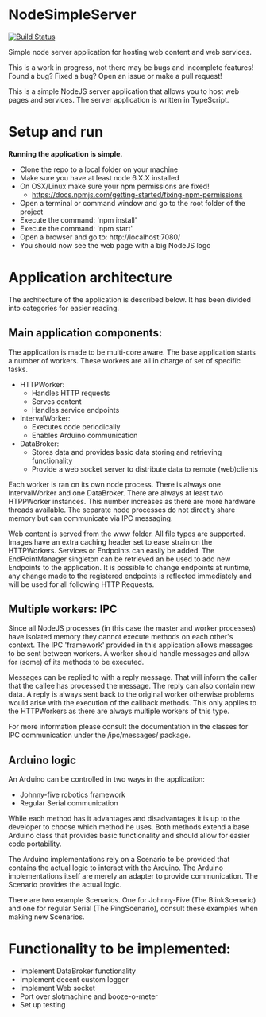 # NodeSimpleServer

[![Build Status](https://travis-ci.org/ordina-jworks/NodeSimpleServer.svg?branch=master)](https://travis-ci.org/ordina-jworks/NodeSimpleServer)

Simple node server application for hosting web content and web services.

This is a work in progress, not there may be bugs and incomplete features! 
Found a bug? Fixed a bug? Open an issue or make a pull request!

This is a simple NodeJS server application that allows you to host web pages and services.
The server application is written in TypeScript.


**Setup and run**
=================

**Running the application is simple.**

- Clone the repo to a local folder on your machine
- Make sure you have at least node 6.X.X installed
- On OSX/Linux make sure your npm permissions are fixed!
  - https://docs.npmjs.com/getting-started/fixing-npm-permissions
- Open a terminal or command window and go to the root folder of the project
- Execute the command: 'npm install'
- Execute the command: 'npm start'
- Open a browser and go to: http://localhost:7080/
- You should now see the web page with a big NodeJS logo


**Application architecture**
============================
The architecture of the application is described below. It has been divided into categories for easier reading.


**Main application components:**
--------------------------------
The application is made to be multi-core aware. The base application starts a number of workers.
These workers are all in charge of set of specific tasks.

- HTTPWorker:
  - Handles HTTP requests
  - Serves content
  - Handles service endpoints
- IntervalWorker:
  - Executes code periodically
  - Enables Arduino communication
- DataBroker:
  - Stores data and provides basic data storing and retrieving functionality
  - Provide a web socket server to distribute data to remote (web)clients
  
Each worker is ran on its own node process. There is always one IntervalWorker and one DataBroker.
There are always at least two HTPPWorker instances. This number increases as there are more hardware threads available.
The separate node processes do not directly share memory but can communicate via IPC messaging.

Web content is served from the www folder. All file types are supported. Images have an extra caching header set to ease strain on the HTTPWorkers.
Services or Endpoints can easily be added. The EndPointManager singleton can be retrieved an be used to add new Endpoints to the application.
It is possible to change endpoints at runtime, any change made to the registered endpoints is reflected immediately and will be used for all following
HTTP Requests.

**Multiple workers: IPC**
-------------------------
Since all NodeJS processes (in this case the master and worker processes) have isolated memory they cannot execute methods on each other's context.
The IPC 'framework' provided in this application allows messages to be sent between workers. A worker should handle messages and allow for (some)
of its methods to be executed.

Messages can be replied to with a reply message. That will inform the caller that the callee has processed the message. The reply can also contain new data.
A reply is always sent back to the original worker otherwise problems would arise with the execution of the callback methods. This only applies to the HTTPWorkers 
as there are always multiple workers of this type.

For more information please consult the documentation in the classes for IPC communication under the /ipc/messages/ package.

**Arduino logic**
-----------------
An Arduino can be controlled in two ways in the application:
- Johnny-five robotics framework
- Regular Serial communication

While each method has it advantages and disadvantages it is up to the developer to choose which method he uses.
Both methods extend a base Arduino class that provides basic functionality and should allow for easier code portability.

The Arduino implementations rely on a Scenario to be provided that contains the actual logic to interact with the Arduino.
The Arduino implementations itself are merely an adapter to provide communication. The Scenario provides the actual logic.

There are two example Scenarios. One for Johnny-Five (The BlinkScenario) and one for regular Serial (The PingScenario),
consult these examples when making new Scenarios.


**Functionality to be implemented:**
====================================
- Implement DataBroker functionality
- Implement decent custom logger
- Implement Web socket
- Port over slotmachine and booze-o-meter
- Set up testing
